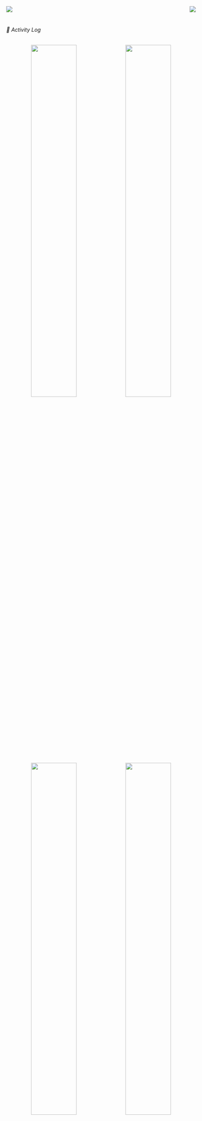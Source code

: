 <div align="center">
    <img align="left"
        src="https://readme-typing-svg.demolab.com?font=Fira+Code&weight=900&duration=2000&pause=800&vCenter=true&width=600&height=30&lines=Hi+there+%F0%9F%91%8B+I+am+Eunlin;I+am+a+Flutter+App+developer;cheak+my+Repository!;I+don't+have+a+social+media+account">
    <img align="right"
        src="https://komarev.com/ghpvc/?username=leeeunlin&label=Profile%20views&color=0e75b6&style=plastic">
</div>
</br>
</br>


###### 📝 Activity Log
<div align="center">
    <img width="49%"
        src="https://bad-apple-github-readme.vercel.app/api?username=leeeunlin&show_icons=true&count_private=true&include_all_commits=true&theme=blue-green">
    <img width="49%"
        src="https://streak-stats.demolab.com/?user=leeeunlin&count_private=true&theme=blue-green">
</div>
<div align="center">
    <img width="49%"
        src="https://github-readme-mwendwa.vercel.app/api/top-langs/?username=leeeunlin&layout=compact&count_private=true&theme=blue-green">
    <img width="49%"
        src="https://github-profile-trophy.vercel.app/?username=leeeunlin&no-frame=true&column=4&theme=darkhub">
</div>
</br>
</br>

###### 📚 My favorite tools and technologies
<div align="center">
    <img width="100%"
        src="https://skillicons.dev/icons?i=dart,flutter,swift,kotlin,go,nodejs,azure,gcp,firebase,sqlite,mysql,apple,linux,kali,figma,vscode,obsidian,discord,docker,github&perline=10">
</div>
</br>
</br>

<!-- ###### 📜 Do you want to know more about me?
```Dart
Map<String, Object> createEunlinModel() {
    Map<String, Object> leeEunlin = {
        'job': '💼 Mobile Application Developer',
        'head': '👓 I wear glasses',
        'body': '👔 like to wear shirts',
        'leg': '👖 Slacks are good no matter how you wear them',
        'feet': '👞 Basic black shoes',
        'hand_Left': [
        '💍 I am married'
        ],
        'hand_Right': [],
        'weapon_Main': [
        '🗡️ Dart', '🛡️ Flutter'
        ],
        'weapon_Sub': ['🏹 Swift & Kotlin']
        };
        // I am a cross platform app developer
        return leeEunlin;
        }
        ``` -->
</br>
</br>

###### 📨 Connect With Me
<a href="https://github.com/leeeunlin" target="_blank">
    <img src="https://img.shields.io/badge/GitHub-181717?style=for-the-badge&logo=GitHub&logoColor=white" />
</a>
<a href="mailto:leeeunlin@icloud.com" target="_blank">
    <img src="https://img.shields.io/badge/Mail-3693F3?style=for-the-badge&logo=Icloud&logoColor=white" />
</a>
<a href="https://discord.gg/efgAnqzwCH" target="_blank">
    <img src="https://img.shields.io/badge/Discord-5865F2?style=for-the-badge&logo=Discord&logoColor=white" />
</a>
